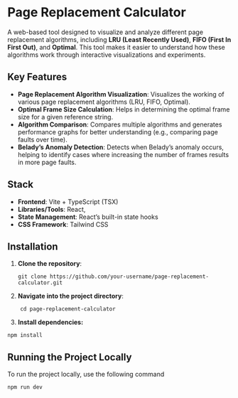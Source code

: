 # Page Replacement Calculator

A web-based tool designed to visualize and analyze different page replacement algorithms, including **LRU (Least Recently Used)**, **FIFO (First In First Out)**, and **Optimal**. This tool makes it easier to understand how these algorithms work through interactive visualizations and experiments.

## Key Features

- **Page Replacement Algorithm Visualization**: Visualizes the working of various page replacement algorithms (LRU, FIFO, Optimal).
- **Optimal Frame Size Calculation**: Helps in determining the optimal frame size for a given reference string.
- **Algorithm Comparison**: Compares multiple algorithms and generates performance graphs for better understanding (e.g., comparing page faults over time).
- **Belady’s Anomaly Detection**: Detects when Belady’s anomaly occurs, helping to identify cases where increasing the number of frames results in more page faults.

## Stack

- **Frontend**: Vite + TypeScript (TSX)
- **Libraries/Tools**: React,
- **State Management**: React’s built-in state hooks
- **CSS Framework**: Tailwind CSS
## Installation

1. **Clone the repository**:
   ```
   git clone https://github.com/your-username/page-replacement-calculator.git
   ```
2. **Navigate into the project directory**:
```
    cd page-replacement-calculator
```
3. **Install dependencies:**
```
npm install
```
## Running the Project Locally
To run the project locally, use the following command
```
npm run dev
```